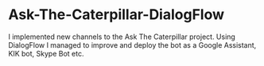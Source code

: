 # Ask-The-Caterpillar-DialogFlow
I implemented new channels to the Ask The Caterpillar project. Using DialogFlow I managed to improve and deploy the bot as a Google Assistant, KIK bot, Skype Bot etc.
